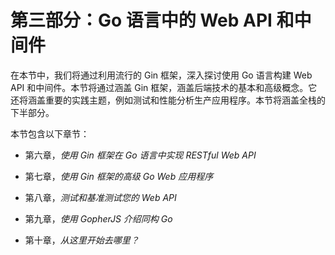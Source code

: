# 第三部分：Go 语言中的 Web API 和中间件

在本节中，我们将通过利用流行的 Gin 框架，深入探讨使用 Go 语言构建 Web API 和中间件。本节将通过涵盖 Gin 框架，涵盖后端技术的基本和高级概念。它还将涵盖重要的实践主题，例如测试和性能分析生产应用程序。本节将涵盖全栈的下半部分。

本节包含以下章节：

+   第六章，*使用 Gin 框架在 Go 语言中实现 RESTful Web API*

+   第七章，*使用 Gin 框架的高级 Go Web 应用程序*

+   第八章，*测试和基准测试您的 Web API*

+   第九章，*使用 GopherJS 介绍同构 Go*

+   第十章，*从这里开始去哪里？*
